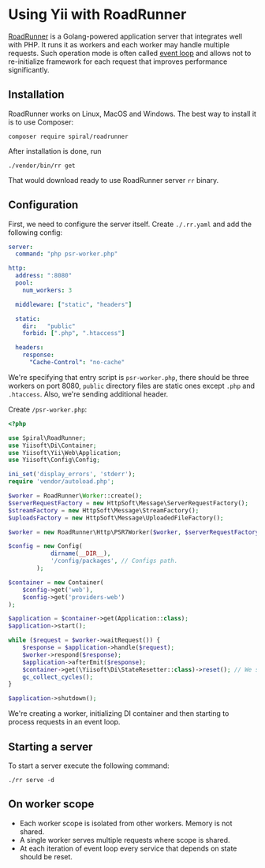 # Using Yii with RoadRunner

[RoadRunner](https://roadrunner.dev/) is a Golang-powered application server that integrates well with PHP. It runs
it as workers and each worker may handle multiple requests. Such operation mode is often called
[event loop](using-with-event-loop.md) and allows not to re-initialize framework for each request that improves
performance significantly.

## Installation

RoadRunner works on Linux, MacOS and Windows. The best way to install it is to use Composer:

```
composer require spiral/roadrunner
```

After installation is done, run

```
./vendor/bin/rr get
```

That would download ready to use RoadRunner server `rr` binary.

## Configuration

First, we need to configure the server itself. Create `./.rr.yaml` and add the following config:

```yaml
server:
  command: "php psr-worker.php"

http:
  address: ":8080"
  pool:
    num_workers: 3

  middleware: ["static", "headers"]

  static:
    dir:   "public"
    forbid: [".php", ".htaccess"]

  headers:
    response:
      "Cache-Control": "no-cache"
```

We're specifying that entry script is `psr-worker.php`, there should be three workers on port 8080, `public` directory
files are static ones except `.php` and `.htaccess`. Also, we're sending additional header.

Create `/psr-worker.php`:

```php
<?php

use Spiral\RoadRunner;
use Yiisoft\Di\Container;
use Yiisoft\Yii\Web\Application;
use Yiisoft\Config\Config;

ini_set('display_errors', 'stderr');
require 'vendor/autoload.php';

$worker = RoadRunner\Worker::create();
$serverRequestFactory = new HttpSoft\Message\ServerRequestFactory();
$streamFactory = new HttpSoft\Message\StreamFactory();
$uploadsFactory = new HttpSoft\Message\UploadedFileFactory();

$worker = new RoadRunner\Http\PSR7Worker($worker, $serverRequestFactory, $streamFactory, $uploadsFactory);

$config = new Config(
            dirname(__DIR__),
            '/config/packages', // Configs path.
        );

$container = new Container(
    $config->get('web'),
    $config->get('providers-web')
);

$application = $container->get(Application::class);
$application->start();

while ($request = $worker->waitRequest()) {
    $response = $application->handle($request);
    $worker->respond($response);
    $application->afterEmit($response);
    $container->get(\Yiisoft\Di\StateResetter::class)->reset(); // We should reset the state of such services every request.
    gc_collect_cycles();
}

$application->shutdown();
```

We're creating a worker, initializing DI container and then starting to process requests in an event loop. 

## Starting a server

To start a server execute the following command:

```
./rr serve -d
```

## On worker scope

- Each worker scope is isolated from other workers. Memory is not shared.
- A single worker serves multiple requests where scope is shared.
- At each iteration of event loop every service that depends on state should be reset.
